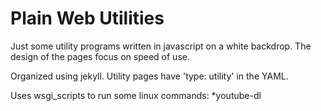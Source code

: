 # Plain Web Utilities

Just some utility programs written in javascript on a white backdrop. The design of the pages
focus on speed of use.

Organized using jekyll. Utility pages have 'type: utility' in the YAML.

Uses wsgi_scripts to run some linux commands:
*youtube-dl
